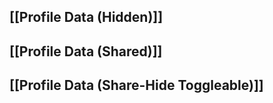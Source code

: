## [[Profile Data (Hidden)]]

## [[Profile Data (Shared)]]

## [[Profile Data (Share-Hide Toggleable)]]
